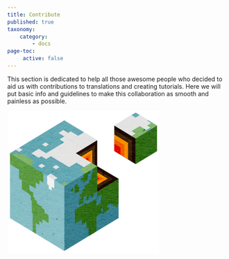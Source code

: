 ```yaml
---
title: Contribute
published: true
taxonomy:
    category:
        - docs
page-toc:
     active: false
---
```


This section is dedicated to help all those awesome people who decided to aid us with contributions to translations and creating tutorials.
Here we will put basic info and guidelines to make this collaboration as smooth and painless as possible.


![](contribute.png)
